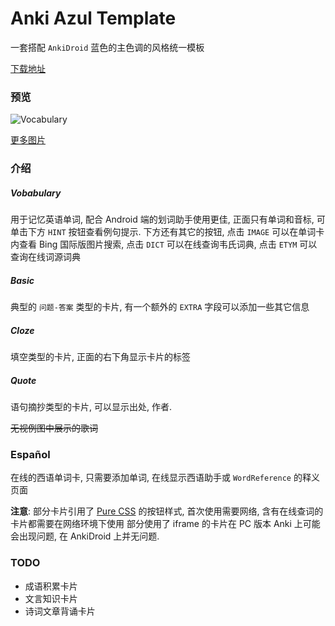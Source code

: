Anki Azul Template
================

一套搭配 `AnkiDroid` 蓝色的主色调的风格统一模板

[下载地址][4]

### 预览

![Vocabulary][1]

[更多图片][2]

### 介绍
##### Vobabulary
用于记忆英语单词, 配合 Android 端的划词助手使用更佳, 正面只有单词和音标, 可单击下方 `HINT` 按钮查看例句提示.
下方还有其它的按钮, 点击 `IMAGE` 可以在单词卡内查看 Bing 国际版图片搜索, 点击 `DICT` 可以在线查询韦氏词典, 点击 `ETYM` 可以查询在线词源词典

##### Basic
典型的 `问题-答案` 类型的卡片, 有一个额外的 `EXTRA` 字段可以添加一些其它信息

##### Cloze
填空类型的卡片, 正面的右下角显示卡片的标签

##### Quote
语句摘抄类型的卡片, 可以显示出处, 作者.

~~无视例图中展示的歌词~~

### Español
在线的西语单词卡, 只需要添加单词, 在线显示西语助手或 `WordReference` 的释义页面

**注意**:
部分卡片引用了 [Pure CSS][3] 的按钮样式, 首次使用需要网络, 含有在线查词的卡片都需要在网络环境下使用
部分使用了 iframe 的卡片在 PC 版本 Anki 上可能会出现问题, 在 AnkiDroid 上并无问题.

### TODO
- 成语积累卡片
- 文言知识卡片
- 诗词文章背诵卡片

[1]: https://raw.githubusercontent.com/TunkShif/Anki-Azul-Template/master/img/screenshot_1531831838.png
[2]: https://github.com/TunkShif/Anki-Azul-Template/blob/master/img/
[3]: https://purecss.io/
[4]: https://github.com/TunkShif/Anki-Azul-Template/releases
